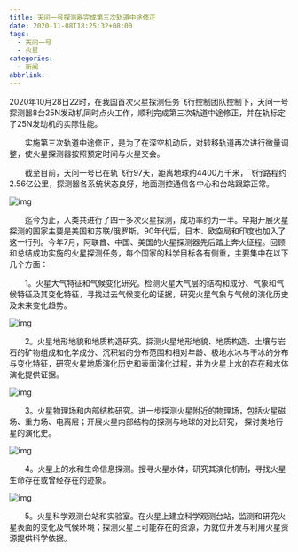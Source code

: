 ```yaml
---
title: 天问一号探测器完成第三次轨道中途修正
date: 2020-11-08T18:25:32+08:00
tags:
  - 天问一号
  - 火星
categories:
  - 新闻
abbrlink:
---
```


2020年10月28日22时，在我国首次火星探测任务飞行控制团队控制下，天问一号探测器8台25N发动机同时点火工作，顺利完成第三次轨道中途修正，并在轨标定了25N发动机的实际性能。

　　实施第三次轨道中途修正，是为了在深空机动后，对转移轨道再次进行微量调整，使火星探测器按照预定时间与火星交会。

　　截至目前，天问一号已在轨飞行97天，距离地球约4400万千米，飞行路程约2.56亿公里，探测器各系统状态良好，地面测控通信各中心和台站跟踪正常。

![img](https://cdn.jsdelivr.net/gh/yakeing/Documentation@main/Hexo/images/c7d8-kcaeqzx9607482.jpg)

　　迄今为止，人类共进行了四十多次火星探测，成功率约为一半。早期开展火星探测的国家主要是美国和苏联/俄罗斯，90年代后，日本、欧空局和印度也加入了这一行列。今年7月，阿联酋、中国、美国的火星探测器先后踏上奔火征程。回顾和总结成功实施的火星探测任务，每个国家的科学目标各有侧重，主要集中在以下几个方面：

　　1。火星大气特征和气候变化研究。检测火星大气层的结构和成分、气象和气候特征及其变化特征，寻找过去气候变化的证据，研究火星气象与气候的演化历史及未来变化趋势。

![img](https://cdn.jsdelivr.net/gh/yakeing/Documentation@main/Hexo/images/cf97-kcaeqzx9607594.jpg)

　　2。火星地形地貌和地质构造研究。探测火星地形地貌、地质构造、土壤与岩石的矿物组成和化学成分、沉积岩的分布范围和相对年龄、极地水冰与干冰的分布与变化特征，研究火星地质演化历史和表面演化过程，并为火星上水的存在和水体演化提供证据。

![img](https://cdn.jsdelivr.net/gh/yakeing/Documentation@main/Hexo/images/74ec-kcaeqzx9607651.jpg)

　　3。火星物理场和内部结构研究。进一步探测火星附近的物理场，包括火星磁场、重力场、电离层；开展火星内部结构的探测与地球的对比研究， 探讨类地行星的演化史。

![img](https://cdn.jsdelivr.net/gh/yakeing/Documentation@main/Hexo/images/50ec-kcaeqzx9607761.jpg)

　　4。火星上的水和生命信息探测。搜寻火星水体，研究其演化机制，寻找火星生命存在或曾经存在的迹象。

![img](https://cdn.jsdelivr.net/gh/yakeing/Documentation@main/Hexo/images/6dd9-kcaeqzx9607827.jpg)

　　5。火星科学观测台站和实验室。在火星上建立科学观测台站，监测和研究火星表面的变化及气候环境；探测火星上可能存在的资源，为就位开发与利用火星资源提供科学依据。